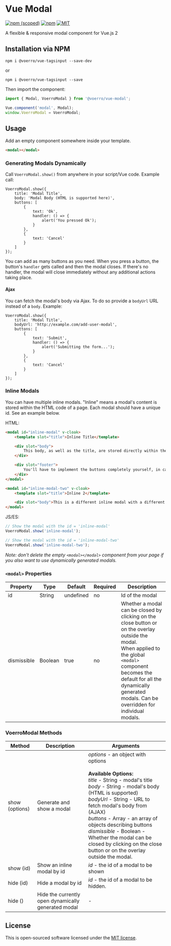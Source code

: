 # Vue Modal

[![npm (scoped)](https://img.shields.io/npm/v/@voerro/vue-modal.svg?style=flat-square)](https://www.npmjs.com/package/@voerro/vue-modal)
[![npm](https://img.shields.io/npm/dm/@voerro/vue-modal.svg?style=flat-square)](https://www.npmjs.com/package/@voerro/vue-modal)
[![MIT](https://img.shields.io/github/license/AlexMordred/vue-modal.svg?style=flat-square)](https://opensource.org/licenses/MIT)

A flexible & responsive modal component for Vue.js 2

## Installation via NPM

```
npm i @voerro/vue-tagsinput --save-dev
```
or
```
npm i @voerro/vue-tagsinput --save
```

Then import the component:

```javascript
import { Modal, VoerroModal } from '@voerro/vue-modal';

Vue.component('modal', Modal);
window.VoerroModal = VoerroModal;
```

## Usage

Add an empty component somewhere inside your template.

```html
<modal></modal>
```

### Generating Modals Dynamically

Call `VoerroModal.show()` from anywhere in your script/Vue code. Example call:

```
VoerroModal.show({
    title: 'Modal Title',
    body: 'Modal Body (HTML is supported here)',
    buttons: [
        {
            text: 'Ok',
            handler: () => {
                alert('You pressed Ok');
            }
        },
        {
            text: 'Cancel'
        }
    ]
});
```

You can add as many buttons as you need. When you press a button, the button's `handler` gets called and then the modal closes. If there's no handler, the modal will close immediately without any additional actions taking place.

#### Ajax

You can fetch the modal's body via Ajax. To do so provide a `bodyUrl` URL instead of a `body`. Example:

```
VoerroModal.show({
    title: 'Modal Title',
    bodyUrl: 'http://example.com/add-user-modal',
    buttons: [
        {
            text: 'Submit',
            handler: () => {
                alert('Submitting the form...');
            }
        },
        {
            text: 'Cancel'
        }
    ]
});
```

### Inline Modals

You can have multiple inline modals. "Inline" means a modal's content is stored within the HTML code of a page. Each modal should have a unique id. See an example below.

HTML:

```html
<modal id="inline-modal" v-cloak>
    <template slot="title">Inline Title</template>

    <div slot="body">
        This body, as well as the title, are stored directly within the HTML of your page.
    </div>

    <div slot="footer">
        You'll have to implement the buttons completely yourself, in case you need them of course.
    </div>
</modal>

<modal id="inline-modal-two" v-cloak>
    <template slot="title">Inline 2</template>

    <div slot="body">This is a different inline modal with a different id.</div>
</modal>
```

JS/ES:

```javascript
// Show the modal with the id = 'inline-modal'
VoerroModal.show('inline-modal');

// Show the modal with the id = 'inline-modal-two'
VoerroModal.show('inline-modal-two');
```

*Note: don't delete the empty `<modal></modal>` component from your page if you also want to use dynamically generated modals.*

### `<modal>` Properties

Property | Type | Default | Required | Description
--- | --- | --- | --- | ---
id | String | undefined | no | Id of the modal
dismissible | Boolean | true | no | Whether a modal can be closed by clicking on the close button or on the overlay outside the modal.<br>When applied to the global `<modal>` component becomes the default for all the dynamically generated modals. Can be overridden for individual modals.

### VoerroModal Methods

Method | Description | Arguments
---| --- | ---
show (options) | Generate and show a modal | *options* - an object with options<br><br>**Available Options:**<br>*title* - String - modal's title<br>*body* - String - modal's body (HTML is supported)<br>*bodyUrl* - String - URL to fetch modal's body from (AJAX)<br>*buttons* - Array - an array of objects describing buttons<br>*dismissible* - Boolean - Whether the modal can be closed by clicking on the close button or on the overlay outside the modal.
show (id) | Show an inline modal by id | *id* - the id of a modal to be shown
hide (id) | Hide a modal by id | *id* - the id of a modal to be hidden.
hide () | Hide the currently open dynamically generated modal | -

## License

This is open-sourced software licensed under the [MIT license](http://opensource.org/licenses/MIT).